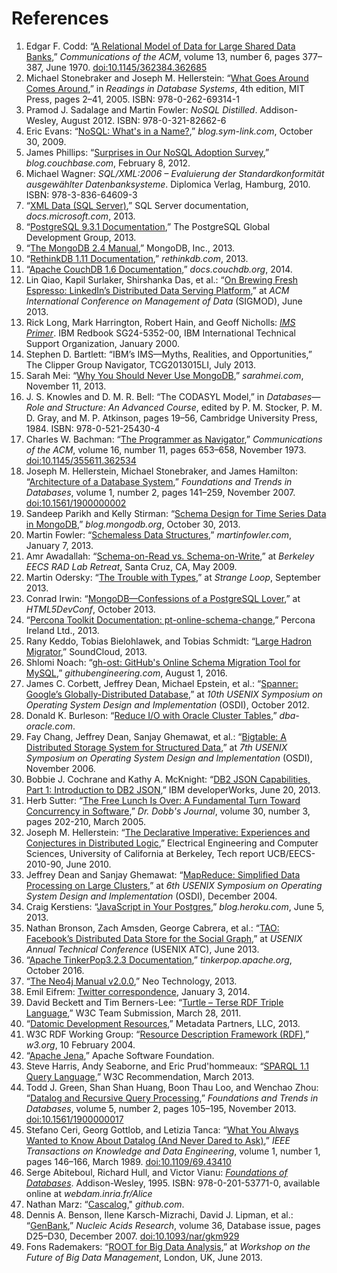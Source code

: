 # References

1. Edgar F. Codd: “[A Relational Model of Data for Large Shared Data Banks](https://www.seas.upenn.edu/\~zives/03f/cis550/codd.pdf),” _Communications of the ACM_, volume 13, number 6, pages 377–387, June 1970. [doi:10.1145/362384.362685](http://dx.doi.org/10.1145/362384.362685)
2. Michael Stonebraker and Joseph M. Hellerstein: “[What Goes Around Comes Around](http://mitpress2.mit.edu/books/chapters/0262693143chapm1.pdf),” in _Readings in Database Systems_, 4th edition, MIT Press, pages 2–41, 2005. ISBN: 978-0-262-69314-1
3. Pramod J. Sadalage and Martin Fowler: _NoSQL Distilled_. Addison-Wesley, August 2012. ISBN: 978-0-321-82662-6
4. Eric Evans: “[NoSQL: What's in a Name?](https://web.archive.org/web/20190623045155/http://blog.sym-link.com/2009/10/30/nosql\_whats\_in\_a\_name.html),” _blog.sym-link.com_, October 30, 2009.
5. James Phillips: “[Surprises in Our NoSQL Adoption Survey](http://blog.couchbase.com/nosql-adoption-survey-surprises),” _blog.couchbase.com_, February 8, 2012.
6. Michael Wagner: _SQL/XML:2006 – Evaluierung der Standardkonformität ausgewählter Datenbanksysteme_. Diplomica Verlag, Hamburg, 2010. ISBN: 978-3-836-64609-3
7. “[XML Data (SQL Server)](https://docs.microsoft.com/en-us/sql/relational-databases/xml/xml-data-sql-server?view=sql-server-ver15),” SQL Server documentation, _docs.microsoft.com_, 2013.
8. “[PostgreSQL 9.3.1 Documentation](http://www.postgresql.org/docs/9.3/static/index.html),” The PostgreSQL Global Development Group, 2013.
9. “[The MongoDB 2.4 Manual](http://docs.mongodb.org/manual/),” MongoDB, Inc., 2013.
10. “[RethinkDB 1.11 Documentation](http://www.rethinkdb.com/docs/),” _rethinkdb.com_, 2013.
11. “[Apache CouchDB 1.6 Documentation](http://docs.couchdb.org/en/latest/),” _docs.couchdb.org_, 2014.
12. Lin Qiao, Kapil Surlaker, Shirshanka Das, et al.: “[On Brewing Fresh Espresso: LinkedIn’s Distributed Data Serving Platform](http://www.slideshare.net/amywtang/espresso-20952131),” at _ACM International Conference on Management of Data_ (SIGMOD), June 2013.
13. Rick Long, Mark Harrington, Robert Hain, and Geoff Nicholls: [_IMS Primer_](http://www.redbooks.ibm.com/redbooks/pdfs/sg245352.pdf). IBM Redbook SG24-5352-00, IBM International Technical Support Organization, January 2000.
14. Stephen D. Bartlett: “IBM’s IMS—Myths, Realities, and Opportunities,” The Clipper Group Navigator, TCG2013015LI, July 2013.
15. Sarah Mei: “[Why You Should Never Use MongoDB](http://www.sarahmei.com/blog/2013/11/11/why-you-should-never-use-mongodb/),” _sarahmei.com_, November 11, 2013.
16. J. S. Knowles and D. M. R. Bell: “The CODASYL Model,” in _Databases—Role and Structure: An Advanced Course_, edited by P. M. Stocker, P. M. D. Gray, and M. P. Atkinson, pages 19–56, Cambridge University Press, 1984. ISBN: 978-0-521-25430-4
17. Charles W. Bachman: “[The Programmer as Navigator](http://dl.acm.org/citation.cfm?id=362534),” _Communications of the ACM_, volume 16, number 11, pages 653–658, November 1973. [doi:10.1145/355611.362534](http://dx.doi.org/10.1145/355611.362534)
18. Joseph M. Hellerstein, Michael Stonebraker, and James Hamilton: “[Architecture of a Database System](http://db.cs.berkeley.edu/papers/fntdb07-architecture.pdf),” _Foundations and Trends in Databases_, volume 1, number 2, pages 141–259, November 2007. [doi:10.1561/1900000002](http://dx.doi.org/10.1561/1900000002)
19. Sandeep Parikh and Kelly Stirman: “[Schema Design for Time Series Data in MongoDB](http://blog.mongodb.org/post/65517193370/schema-design-for-time-series-data-in-mongodb),” _blog.mongodb.org_, October 30, 2013.
20. Martin Fowler: “[Schemaless Data Structures](http://martinfowler.com/articles/schemaless/),” _martinfowler.com_, January 7, 2013.
21. Amr Awadallah: “[Schema-on-Read vs. Schema-on-Write](http://www.slideshare.net/awadallah/schemaonread-vs-schemaonwrite),” at _Berkeley EECS RAD Lab Retreat_, Santa Cruz, CA, May 2009.
22. Martin Odersky: “[The Trouble with Types](http://www.infoq.com/presentations/data-types-issues),” at _Strange Loop_, September 2013.
23. Conrad Irwin: “[MongoDB—Confessions of a PostgreSQL Lover](https://speakerdeck.com/conradirwin/mongodb-confessions-of-a-postgresql-lover),” at _HTML5DevConf_, October 2013.
24. “[Percona Toolkit Documentation: pt-online-schema-change](http://www.percona.com/doc/percona-toolkit/2.2/pt-online-schema-change.html),” Percona Ireland Ltd., 2013.
25. Rany Keddo, Tobias Bielohlawek, and Tobias Schmidt: “[Large Hadron Migrator](https://github.com/soundcloud/lhm),” SoundCloud, 2013.
26. Shlomi Noach: “[gh-ost: GitHub's Online Schema Migration Tool for MySQL](http://githubengineering.com/gh-ost-github-s-online-migration-tool-for-mysql/),” _githubengineering.com_, August 1, 2016.
27. James C. Corbett, Jeffrey Dean, Michael Epstein, et al.: “[Spanner: Google’s Globally-Distributed Database](https://research.google/pubs/pub39966/),” at _10th USENIX Symposium on Operating System Design and Implementation_ (OSDI), October 2012.
28. Donald K. Burleson: “[Reduce I/O with Oracle Cluster Tables](http://www.dba-oracle.com/oracle\_tip\_hash\_index\_cluster\_table.htm),” _dba-oracle.com_.
29. Fay Chang, Jeffrey Dean, Sanjay Ghemawat, et al.: “[Bigtable: A Distributed Storage System for Structured Data](https://research.google/pubs/pub27898/),” at _7th USENIX Symposium on Operating System Design and Implementation_ (OSDI), November 2006.
30. Bobbie J. Cochrane and Kathy A. McKnight: “[DB2 JSON Capabilities, Part 1: Introduction to DB2 JSON](http://www.ibm.com/developerworks/data/library/techarticle/dm-1306nosqlforjson1/),” IBM developerWorks, June 20, 2013.
31. Herb Sutter: “[The Free Lunch Is Over: A Fundamental Turn Toward Concurrency in Software](http://www.gotw.ca/publications/concurrency-ddj.htm),” _Dr. Dobb's Journal_, volume 30, number 3, pages 202-210, March 2005.
32. Joseph M. Hellerstein: “[The Declarative Imperative: Experiences and Conjectures in Distributed Logic](http://www.eecs.berkeley.edu/Pubs/TechRpts/2010/EECS-2010-90.pdf),” Electrical Engineering and Computer Sciences, University of California at Berkeley, Tech report UCB/EECS-2010-90, June 2010.
33. Jeffrey Dean and Sanjay Ghemawat: “[MapReduce: Simplified Data Processing on Large Clusters](https://research.google/pubs/pub62/),” at _6th USENIX Symposium on Operating System Design and Implementation_ (OSDI), December 2004.
34. Craig Kerstiens: “[JavaScript in Your Postgres](https://blog.heroku.com/javascript\_in\_your\_postgres),” _blog.heroku.com_, June 5, 2013.
35. Nathan Bronson, Zach Amsden, George Cabrera, et al.: “[TAO: Facebook’s Distributed Data Store for the Social Graph](https://www.usenix.org/conference/atc13/technical-sessions/presentation/bronson),” at _USENIX Annual Technical Conference_ (USENIX ATC), June 2013.
36. “[Apache TinkerPop3.2.3 Documentation](http://tinkerpop.apache.org/docs/3.2.3/reference/),” _tinkerpop.apache.org_, October 2016.
37. “[The Neo4j Manual v2.0.0](http://docs.neo4j.org/chunked/2.0.0/index.html),” Neo Technology, 2013.
38. Emil Eifrem: [Twitter correspondence](https://twitter.com/emileifrem/status/419107961512804352), January 3, 2014.
39. David Beckett and Tim Berners-Lee: “[Turtle – Terse RDF Triple Language](http://www.w3.org/TeamSubmission/turtle/),” W3C Team Submission, March 28, 2011.
40. “[Datomic Development Resources](http://docs.datomic.com/),” Metadata Partners, LLC, 2013.
41. W3C RDF Working Group: “[Resource Description Framework (RDF)](http://www.w3.org/RDF/),” _w3.org_, 10 February 2004.
42. “[Apache Jena](http://jena.apache.org/),” Apache Software Foundation.
43. Steve Harris, Andy Seaborne, and Eric Prud'hommeaux: “[SPARQL 1.1 Query Language](http://www.w3.org/TR/sparql11-query/),” W3C Recommendation, March 2013.
44. Todd J. Green, Shan Shan Huang, Boon Thau Loo, and Wenchao Zhou: “[Datalog and Recursive Query Processing](http://blogs.evergreen.edu/sosw/files/2014/04/Green-Vol5-DBS-017.pdf),” _Foundations and Trends in Databases_, volume 5, number 2, pages 105–195, November 2013. [doi:10.1561/1900000017](http://dx.doi.org/10.1561/1900000017)
45. Stefano Ceri, Georg Gottlob, and Letizia Tanca: “[What You Always Wanted to Know About Datalog (And Never Dared to Ask)](https://www.researchgate.net/profile/Letizia\_Tanca/publication/3296132\_What\_you\_always\_wanted\_to\_know\_about\_Datalog\_and\_never\_dared\_to\_ask/links/0fcfd50ca2d20473ca000000.pdf),” _IEEE Transactions on Knowledge and Data Engineering_, volume 1, number 1, pages 146–166, March 1989. [doi:10.1109/69.43410](http://dx.doi.org/10.1109/69.43410)
46. Serge Abiteboul, Richard Hull, and Victor Vianu: [_Foundations of Databases_](http://webdam.inria.fr/Alice/). Addison-Wesley, 1995. ISBN: 978-0-201-53771-0, available online at _webdam.inria.fr/Alice_
47. Nathan Marz: “[Cascalog](https://github.com/nathanmarz/cascalog)," _github.com_.
48. Dennis A. Benson, Ilene Karsch-Mizrachi, David J. Lipman, et al.: “[GenBank](https://academic.oup.com/nar/article/36/suppl\_1/D25/2507746),” _Nucleic Acids Research_, volume 36, Database issue, pages D25–D30, December 2007. [doi:10.1093/nar/gkm929](http://dx.doi.org/10.1093/nar/gkm929)
49. Fons Rademakers: “[ROOT for Big Data Analysis](https://indico.cern.ch/event/246453/contributions/1566610/attachments/423154/587535/ROOT-BigData-Analysis-London-2013.pdf),” at _Workshop on the Future of Big Data Management_, London, UK, June 2013.
